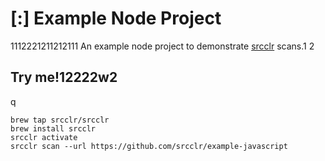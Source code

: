 # [:] Example Node Project
1112221211212111
An example node project to demonstrate [srcclr](https://www.srcclr.com) scans.1
2
## Try me!12222w2
q
```
brew tap srcclr/srcclr
brew install srcclr
srcclr activate
srcclr scan --url https://github.com/srcclr/example-javascript
```
